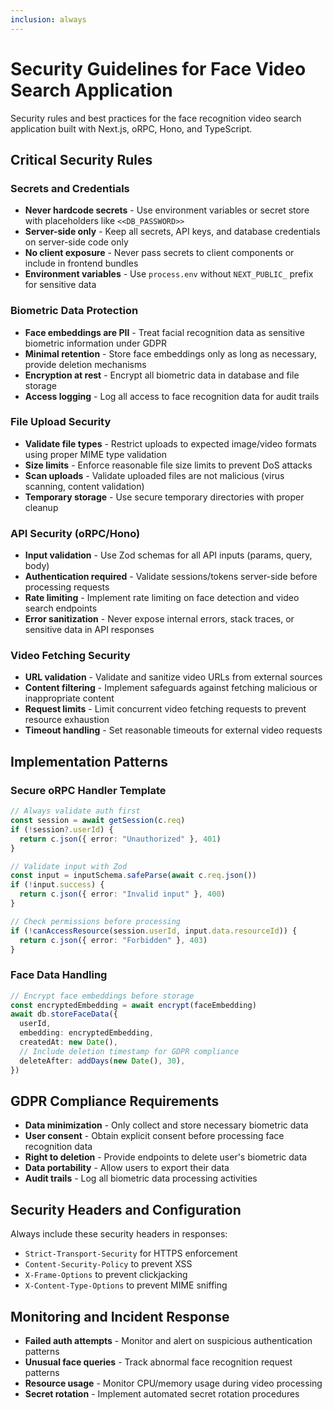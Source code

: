 ```yaml
---
inclusion: always
---
```


# Security Guidelines for Face Video Search Application

Security rules and best practices for the face recognition video search application built with Next.js, oRPC, Hono, and TypeScript.

## Critical Security Rules

### Secrets and Credentials

- **Never hardcode secrets** - Use environment variables or secret store with placeholders like `<<DB_PASSWORD>>`
- **Server-side only** - Keep all secrets, API keys, and database credentials on server-side code only
- **No client exposure** - Never pass secrets to client components or include in frontend bundles
- **Environment variables** - Use `process.env` without `NEXT_PUBLIC_` prefix for sensitive data

### Biometric Data Protection

- **Face embeddings are PII** - Treat facial recognition data as sensitive biometric information under GDPR
- **Minimal retention** - Store face embeddings only as long as necessary, provide deletion mechanisms
- **Encryption at rest** - Encrypt all biometric data in database and file storage
- **Access logging** - Log all access to face recognition data for audit trails

### File Upload Security

- **Validate file types** - Restrict uploads to expected image/video formats using proper MIME type validation
- **Size limits** - Enforce reasonable file size limits to prevent DoS attacks
- **Scan uploads** - Validate uploaded files are not malicious (virus scanning, content validation)
- **Temporary storage** - Use secure temporary directories with proper cleanup

### API Security (oRPC/Hono)

- **Input validation** - Use Zod schemas for all API inputs (params, query, body)
- **Authentication required** - Validate sessions/tokens server-side before processing requests
- **Rate limiting** - Implement rate limiting on face detection and video search endpoints
- **Error sanitization** - Never expose internal errors, stack traces, or sensitive data in API responses

### Video Fetching Security

- **URL validation** - Validate and sanitize video URLs from external sources
- **Content filtering** - Implement safeguards against fetching malicious or inappropriate content
- **Request limits** - Limit concurrent video fetching requests to prevent resource exhaustion
- **Timeout handling** - Set reasonable timeouts for external video requests

## Implementation Patterns

### Secure oRPC Handler Template

```typescript
// Always validate auth first
const session = await getSession(c.req)
if (!session?.userId) {
  return c.json({ error: "Unauthorized" }, 401)
}

// Validate input with Zod
const input = inputSchema.safeParse(await c.req.json())
if (!input.success) {
  return c.json({ error: "Invalid input" }, 400)
}

// Check permissions before processing
if (!canAccessResource(session.userId, input.data.resourceId)) {
  return c.json({ error: "Forbidden" }, 403)
}
```

### Face Data Handling

```typescript
// Encrypt face embeddings before storage
const encryptedEmbedding = await encrypt(faceEmbedding)
await db.storeFaceData({
  userId,
  embedding: encryptedEmbedding,
  createdAt: new Date(),
  // Include deletion timestamp for GDPR compliance
  deleteAfter: addDays(new Date(), 30),
})
```

## GDPR Compliance Requirements

- **Data minimization** - Only collect and store necessary biometric data
- **User consent** - Obtain explicit consent before processing face recognition data
- **Right to deletion** - Provide endpoints to delete user's biometric data
- **Data portability** - Allow users to export their data
- **Audit trails** - Log all biometric data processing activities

## Security Headers and Configuration

Always include these security headers in responses:

- `Strict-Transport-Security` for HTTPS enforcement
- `Content-Security-Policy` to prevent XSS
- `X-Frame-Options` to prevent clickjacking
- `X-Content-Type-Options` to prevent MIME sniffing

## Monitoring and Incident Response

- **Failed auth attempts** - Monitor and alert on suspicious authentication patterns
- **Unusual face queries** - Track abnormal face recognition request patterns
- **Resource usage** - Monitor CPU/memory usage during video processing
- **Secret rotation** - Implement automated secret rotation procedures
